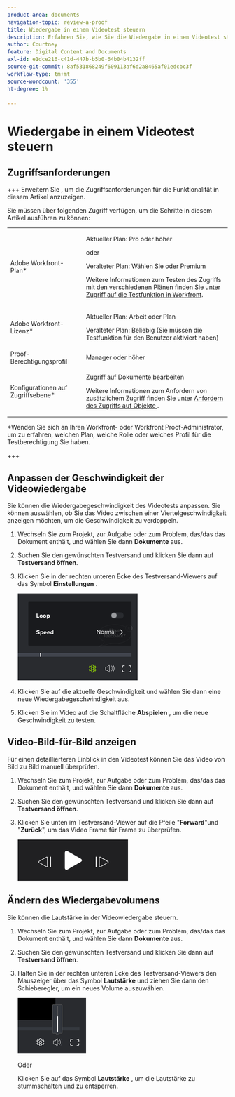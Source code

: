 ```yaml
---
product-area: documents
navigation-topic: review-a-proof
title: Wiedergabe in einem Videotest steuern
description: Erfahren Sie, wie Sie die Wiedergabe in einem Videotest steuern können.
author: Courtney
feature: Digital Content and Documents
exl-id: e1dce216-c41d-447b-b5b0-64b04b4132ff
source-git-commit: 8af531868249f609113af6d2a8465af01edcbc3f
workflow-type: tm+mt
source-wordcount: '355'
ht-degree: 1%

---
```


# Wiedergabe in einem Videotest steuern

## Zugriffsanforderungen

+++ Erweitern Sie , um die Zugriffsanforderungen für die Funktionalität in diesem Artikel anzuzeigen.

Sie müssen über folgenden Zugriff verfügen, um die Schritte in diesem Artikel ausführen zu können:

<table style="table-layout:auto"> 
 <col> 
 <col> 
 <tbody> 
  <tr> 
   <td role="rowheader">Adobe Workfront-Plan*</td> 
   <td> <p>Aktueller Plan: Pro oder höher</p> <p>oder</p> <p>Veralteter Plan: Wählen Sie oder Premium</p> <p>Weitere Informationen zum Testen des Zugriffs mit den verschiedenen Plänen finden Sie unter <a href="/help/quicksilver/administration-and-setup/manage-workfront/configure-proofing/access-to-proofing-functionality.md" class="MCXref xref">Zugriff auf die Testfunktion in Workfront</a>.</p> </td> 
  </tr> 
  <tr> 
   <td role="rowheader">Adobe Workfront-Lizenz*</td> 
   <td> <p>Aktueller Plan: Arbeit oder Plan</p> <p>Veralteter Plan: Beliebig (Sie müssen die Testfunktion für den Benutzer aktiviert haben)</p> </td> 
  </tr> 
  <tr> 
   <td role="rowheader">Proof-Berechtigungsprofil </td> 
   <td>Manager oder höher</td> 
  </tr> 
  <tr> 
   <td role="rowheader">Konfigurationen auf Zugriffsebene*</td> 
   <td> <p>Zugriff auf Dokumente bearbeiten</p> <p>Weitere Informationen zum Anfordern von zusätzlichem Zugriff finden Sie unter <a href="../../../../workfront-basics/grant-and-request-access-to-objects/request-access.md" class="MCXref xref">Anfordern des Zugriffs auf Objekte </a>.</p> </td> 
  </tr> 
 </tbody> 
</table>

&#42;Wenden Sie sich an Ihren Workfront- oder Workfront Proof-Administrator, um zu erfahren, welchen Plan, welche Rolle oder welches Profil für die Testberechtigung Sie haben.

+++

## Anpassen der Geschwindigkeit der Videowiedergabe

Sie können die Wiedergabegeschwindigkeit des Videotests anpassen. Sie können auswählen, ob Sie das Video zwischen einer Viertelgeschwindigkeit anzeigen möchten, um die Geschwindigkeit zu verdoppeln.

1. Wechseln Sie zum Projekt, zur Aufgabe oder zum Problem, das/das das Dokument enthält, und wählen Sie dann **Dokumente** aus.
1. Suchen Sie den gewünschten Testversand und klicken Sie dann auf **Testversand öffnen**.

1. Klicken Sie in der rechten unteren Ecke des Testversand-Viewers auf das Symbol **Einstellungen** .

   ![phq_viewer_video_playbackspeed__2_.png](assets/phq-viewer-video-playbackspeed--2-.png)

1. Klicken Sie auf die aktuelle Geschwindigkeit und wählen Sie dann eine neue Wiedergabegeschwindigkeit aus.
1. Klicken Sie im Video auf die Schaltfläche **Abspielen** , um die neue Geschwindigkeit zu testen.

## Video-Bild-für-Bild anzeigen

Für einen detaillierteren Einblick in den Videotest können Sie das Video von Bild zu Bild manuell überprüfen.

1. Wechseln Sie zum Projekt, zur Aufgabe oder zum Problem, das/das das Dokument enthält, und wählen Sie dann **Dokumente** aus.
1. Suchen Sie den gewünschten Testversand und klicken Sie dann auf **Testversand öffnen**.

1. Klicken Sie unten im Testversand-Viewer auf die Pfeile &quot;**Forward**&quot;und &quot;**Zurück**&quot;, um das Video Frame für Frame zu überprüfen.

   ![](assets/frame-.png)

## Ändern des Wiedergabevolumens

Sie können die Lautstärke in der Videowiedergabe steuern.

1. Wechseln Sie zum Projekt, zur Aufgabe oder zum Problem, das/das das Dokument enthält, und wählen Sie dann **Dokumente** aus.
1. Suchen Sie den gewünschten Testversand und klicken Sie dann auf **Testversand öffnen**.

1. Halten Sie in der rechten unteren Ecke des Testversand-Viewers den Mauszeiger über das Symbol **Lautstärke** und ziehen Sie dann den Schieberegler, um ein neues Volume auszuwählen.

   ![](assets/phq-viewer-volume.png)

   Oder

   Klicken Sie auf das Symbol **Lautstärke** , um die Lautstärke zu stummschalten und zu entsperren.
